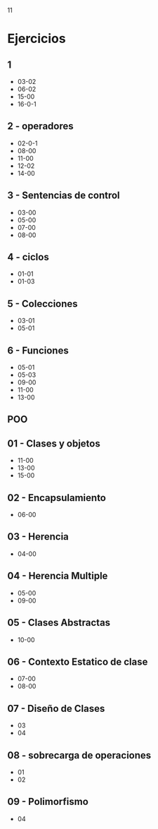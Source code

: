 11
# Ejercicios 

## 1
 * 03-02
 * 06-02
 * 15-00
 * 16-0-1
## 2 - operadores
 * 02-0-1
 * 08-00
 * 11-00
 * 12-02
 * 14-00
## 3 - Sentencias de control
 * 03-00
 * 05-00
 * 07-00
 * 08-00
## 4 - ciclos
 * 01-01
 * 01-03
## 5 - Colecciones
 * 03-01
 * 05-01
## 6 - Funciones
 * 05-01
 * 05-03
 * 09-00
 * 11-00
 * 13-00
 
## POO

## 01 - Clases y objetos
 * 11-00
 * 13-00
 * 15-00
## 02 - Encapsulamiento
 * 06-00
## 03 - Herencia
 * 04-00
## 04 - Herencia Multiple
 * 05-00
 * 09-00
## 05 - Clases Abstractas
 * 10-00
## 06 - Contexto Estatico de clase
 * 07-00
 * 08-00
## 07 - Diseño de Clases
 * 03
 * 04
## 08 - sobrecarga de operaciones
 * 01
 * 02
## 09 - Polimorfismo 
 * 04




